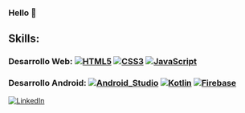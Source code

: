 ### Hello 👋

## Skills:

### Desarrollo Web: [![HTML5](https://img.shields.io/badge/HTML5-000000?style=for-the-badge&logo=html5&logoColor=white&labelColor=F7681B)]()      [![CSS3](https://img.shields.io/badge/CSS3-000000?style=for-the-badge&logo=css3&logoColor=white&labelColor=0061D5)]()      [![JavaScript](https://img.shields.io/badge/JavaScript-000000?style=for-the-badge&logo=javascript&logoColor=white&labelColor=FFF000)]()

### Desarrollo Android: [![Android_Studio](https://img.shields.io/badge/Android_Studio-101010?style=for-the-badge&logo=android-studio&logoColor=white&labelColor=3DDC84)]()  [![Kotlin](https://img.shields.io/badge/Kotlin-101010?style=for-the-badge&logo=kotlin&logoColor=white&labelColor=0095D5)]()   [![Firebase](https://img.shields.io/badge/Firebase-101010?style=for-the-badge&logo=firebase&logoColor=white&labelColor=FFCA28)]()



[![LinkedIn](https://img.shields.io/badge/LinkedIn-Eliecer_Bustamante-3DDC84?style=for-the-badge&logo=linkedin&logoColor=white&labelColor=101010)](https://www.linkedin.com/in/eliebust04)




<!--
**eliebust/eliebust** is a ✨ _special_ ✨ repository because its `README.md` (this file) appears on your GitHub profile.

Here are some ideas to get you started:

- 🔭 I’m currently working on ...
- 🌱 I’m currently learning ...
- 👯 I’m looking to collaborate on ...
- 🤔 I’m looking for help with ...
- 💬 Ask me about ...
- 📫 How to reach me: ...
- 😄 Pronouns: ...
- ⚡ Fun fact: ...
-->
